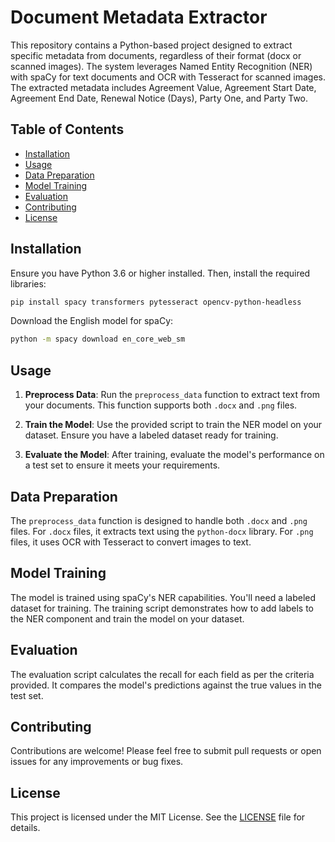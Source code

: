 # Document Metadata Extractor

This repository contains a Python-based project designed to extract specific metadata from documents, regardless of their format (docx or scanned images). The system leverages Named Entity Recognition (NER) with spaCy for text documents and OCR with Tesseract for scanned images. The extracted metadata includes Agreement Value, Agreement Start Date, Agreement End Date, Renewal Notice (Days), Party One, and Party Two.

## Table of Contents

- [Installation](#installation)
- [Usage](#usage)
- [Data Preparation](#data-preparation)
- [Model Training](#model-training)
- [Evaluation](#evaluation)
- [Contributing](#contributing)
- [License](#license)

## Installation

Ensure you have Python 3.6 or higher installed. Then, install the required libraries:

```bash
pip install spacy transformers pytesseract opencv-python-headless
```

Download the English model for spaCy:

```bash
python -m spacy download en_core_web_sm
```

## Usage

1. **Preprocess Data**: Run the `preprocess_data` function to extract text from your documents. This function supports both `.docx` and `.png` files.

2. **Train the Model**: Use the provided script to train the NER model on your dataset. Ensure you have a labeled dataset ready for training.

3. **Evaluate the Model**: After training, evaluate the model's performance on a test set to ensure it meets your requirements.

## Data Preparation

The `preprocess_data` function is designed to handle both `.docx` and `.png` files. For `.docx` files, it extracts text using the `python-docx` library. For `.png` files, it uses OCR with Tesseract to convert images to text.

## Model Training

The model is trained using spaCy's NER capabilities. You'll need a labeled dataset for training. The training script demonstrates how to add labels to the NER component and train the model on your dataset.

## Evaluation

The evaluation script calculates the recall for each field as per the criteria provided. It compares the model's predictions against the true values in the test set.

## Contributing

Contributions are welcome! Please feel free to submit pull requests or open issues for any improvements or bug fixes.

## License

This project is licensed under the MIT License. See the [LICENSE](LICENSE) file for details.
